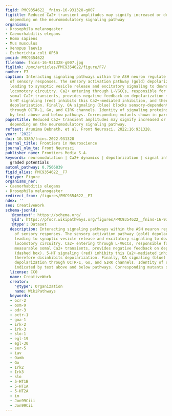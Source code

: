 ```yaml
---
figid: PMC9354622__fnins-16-931328-g007
figtitle: Reduced Ca2+ transient amplitudes may signify increased or decreased depolarization
  depending on the neuromodulatory signaling pathway
organisms:
- Drosophila melanogaster
- Caenorhabditis elegans
- Homo sapiens
- Mus musculus
- Xenopus laevis
- Escherichia coli OP50
pmcid: PMC9354622
filename: fnins-16-931328-g007.jpg
figlink: /pmc/articles/PMC9354622/figure/F7/
number: F7
caption: Interacting signaling pathways within the ASH neuron regulate the strength
  of sensory responses. The sensory activation pathway (gold) depolarizes the neuron,
  leading to synaptic vesicle release and excitatory signaling to downstream aversive
  locomotory circuitry. Ca2+ entering through L-VGCCs, responsible for optically measurable
  somal Ca2+ transients, provides negative feedback on depolarization (dashed box).
  5-HT signaling (red) inhibits this Ca2+-mediated inhibition, and therefore disinhibits
  depolarization. Finally, OA signaling (blue) blocks sensory-dependent depolarization
  through OCTR-1, Go, and GIRK channels. Identity of signaling proteins indicated
  by text above and below pathways. Corresponding mutants shown in parentheses.
papertitle: Reduced Ca2+ transient amplitudes may signify increased or decreased depolarization
  depending on the neuromodulatory signaling pathway.
reftext: Arunima Debnath, et al. Front Neurosci. 2022;16:931328.
year: '2022'
doi: 10.3389/fnins.2022.931328
journal_title: Frontiers in Neuroscience
journal_nlm_ta: Front Neurosci
publisher_name: Frontiers Media S.A.
keywords: neuromodulation | Ca2+ dynamics | depolarization | signal integration |
  graded potentials
automl_pathway: 0.7566839
figid_alias: PMC9354622__F7
figtype: Figure
organisms_ner:
- Caenorhabditis elegans
- Drosophila melanogaster
redirect_from: /figures/PMC9354622__F7
ndex: ''
seo: CreativeWork
schema-jsonld:
  '@context': https://schema.org/
  '@id': https://pfocr.wikipathways.org/figures/PMC9354622__fnins-16-931328-g007.html
  '@type': Dataset
  description: Interacting signaling pathways within the ASH neuron regulate the strength
    of sensory responses. The sensory activation pathway (gold) depolarizes the neuron,
    leading to synaptic vesicle release and excitatory signaling to downstream aversive
    locomotory circuitry. Ca2+ entering through L-VGCCs, responsible for optically
    measurable somal Ca2+ transients, provides negative feedback on depolarization
    (dashed box). 5-HT signaling (red) inhibits this Ca2+-mediated inhibition, and
    therefore disinhibits depolarization. Finally, OA signaling (blue) blocks sensory-dependent
    depolarization through OCTR-1, Go, and GIRK channels. Identity of signaling proteins
    indicated by text above and below pathways. Corresponding mutants shown in parentheses.
  license: CC0
  name: CreativeWork
  creator:
    '@type': Organization
    name: WikiPathways
  keywords:
  - ocr-2
  - osm-9
  - odr-3
  - octr-1
  - goa-1
  - irk-2
  - irk-3
  - slo-1
  - egl-19
  - egl-30
  - ser-5
  - iav
  - Oamb
  - Go
  - Irk2
  - Irk3
  - slo
  - 5-HT1B
  - 5-HT1A
  - 5-HT2A
  - im
  - Jon99Ciii
  - Jon99Cii
---
```

